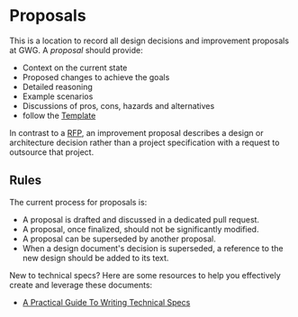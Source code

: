 # Proposals

This is a location to record all design decisions and improvement proposals at GWG. A _proposal_ should provide:

- Context on the current state
- Proposed changes to achieve the goals
- Detailed reasoning
- Example scenarios
- Discussions of pros, cons, hazards and alternatives
- follow the [Template](./TEMPLATE.md)

In contrast to a [RFP](../RFPs/README.md), an improvement proposal describes a design or architecture decision rather than a project specification with a request to outsource that project.

## Rules

The current process for proposals is:

- A proposal is drafted and discussed in a dedicated pull request.
- A proposal, once finalized, should not be significantly modified.
- A proposal can be superseded by another proposal.
- When a design document's decision is superseded, a reference to the new design should be added to its text.

New to technical specs? Here are some resources to help you effectively create and leverage these documents:

- [A Practical Guide To Writing Technical Specs](https://stackoverflow.blog/2020/04/06/a-practical-guide-to-writing-technical-specs/)
